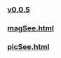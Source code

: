 ### [v0.0.5](https://github.com/littleflute/JavaScript1/edit/master/README.md)
### [magSee.html](magSee.html)
### [picSee.html](picSee.html)
